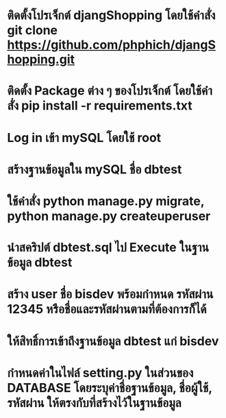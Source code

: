 # ติดตั้งโปรเจ็กต์ djangShopping โดยใช้คำสั่ง git clone https://github.com/phphich/djangShopping.git
# ติดตั้ง Package ต่าง ๆ ของโปรเจ็กต์ โดยใช้คำสั่ง pip install -r requirements.txt
# Log in เข้า mySQL โดยใช้ root 
# สร้างฐานข้อมูลใน mySQL ชื่อ dbtest
# ใช้คำสั่ง  python manage.py migrate, python manage.py createuperuser 
# นำสคริปต์ dbtest.sql ไป Execute ในฐานข้อมูล dbtest 
# สร้าง user ชื่อ bisdev พร้อมกำหนด รหัสผ่าน 12345 หรือชื่อและรหัสผ่านตามที่ต้องการก็ได้ 
# ให้สิทธิ์การเข้าถึงฐานข้อมูล dbtest แก่ bisdev
# กำหนดค่าในไฟล์ setting.py ในส่วนของ DATABASE โดยระบุค่าชื่อฐานข้อมูล, ชื่อผู้ใช้, รหัสผ่าน ให้ตรงกับที่สร้างไว้ในฐานข้อมูล 

